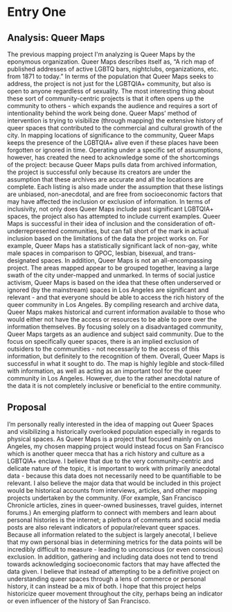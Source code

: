 # Entry One
## Analysis: Queer Maps
  The previous mapping project I'm analyzing is Queer Maps by the eponymous organization. Queer Maps describes itself as, “A rich map of published addresses of active LGBTQ bars, nightclubs, organizations, etc. from 1871 to today.” 
  In terms of the population that Queer Maps seeks to address, the project is not just for the LGBTQIA+ community, but also is open to anyone regardless of sexuality. The most interesting thing about these sort of community-centric projects is that it often opens up the community to others - which expands the audience and requires a sort of intentionality behind the work being done. 
  Queer Maps’ method of intervention is trying to visibilize (through mapping) the extensive history of queer spaces that contributed to the commercial and cultural growth of the city. In mapping locations of significance to the community, Queer Maps keeps the presence of the LGBTQIA+ alive even if these places have been forgotten or ignored in time. 
  Operating under a specific set of assumptions, however, has created the need to acknowledge some of the shortcomings of the project: because Queer Maps pulls data from archived information, the project is successful only because its creators are under the assumption that these archives are accurate and all the locations are complete. Each listing is also made under the assumption that these listings are unbiased, non-anecdotal, and are free from socioeconomic factors that may have affected the inclusion or exclusion of information. In terms of inclusivity, not only does Queer Maps include past significant LGBTQIA+ spaces, the project also has attempted to include current examples. 
  Queer Maps is successful in their idea of inclusion and the consideration of oft-underrepresented communities, but can fall short of the mark in actual inclusion based on the limitations of the data the project works on. For example, Queer Maps has a statistically significant lack of non-gay, white male spaces in comparison to QPOC, lesbian, bisexual, and trans-designated spaces. In addition, Queer Maps is not an all-encompassing project. The areas mapped appear to be grouped together, leaving a large swath of the city under-mapped and unmarked. In terms of social justice activism, Queer Maps is based on the idea that these often underserved or ignored (by the mainstream) spaces in Los Angeles are significant and relevant - and that everyone should be able to access the rich history of the queer community in Los Angeles. By compiling research and archive data, Queer Maps makes historical and current information available to those who would either not have the access or resources to be able to pore over the information themselves. By focusing solely on a disadvantaged community, Queer Maps targets as an audience and subject said community. Due to the focus on specifically queer spaces, there is an implied exclusion of outsiders to the communities - not necessarily to the access of this information, but definitely to the recognition of them. 
  Overall, Queer Maps is successful in what it sought to do. The map is highly legible and stock-filled with information, as well as acting as an important tool for the queer community in Los Angeles. However, due to the rather anecdotal nature of the data it is not completely inclusive or beneficial to the entire community. 

## Proposal
  I’m personally really interested in the idea of mapping out Queer Spaces and visibilizing a historically overlooked population especially in regards to physical spaces. As Queer Maps is a project that focused mainly on Los Angeles, my chosen mapping project would instead focus on San Francisco which is another queer mecca that has a rich history and culture as a LGBTQIA+ enclave.
  I believe that due to the very community-centric and delicate nature of the topic, it is important to work with primarily anecdotal data - because this data does not necessarily need to be quantifiable to be relevant. I also believe the major data that would be included in this project would be historical accounts from interviews, articles, and other mapping projects undertaken by the community. (For example, San Francisco Chronicle articles, zines in queer-owned businesses, travel guides, internet forums.) An emerging platform to connect with members and learn about personal histories is the internet; a plethora of comments and social media posts are also relevant indicators of popular/relevant queer spaces. Because all information related to the subject is largely anecotal, I believe that my own personal bias in determining metrics for the data points will be incredibly difficult to measure - leading to unconscious (or even conscious) exclusion. In addition, gathering and including data does not tend to trend towards acknowledging socioeconomic factors that may have affected the data given. 
  I believe that instead of attempting to be a definitive project on understanding queer spaces through a lens of commerce or personal history, it can instead be a mix of both. I hope that this project helps historicize queer movement throughout the city, perhaps being an indicator or even influencer of the history of San Francisco. 

